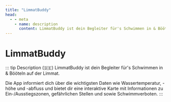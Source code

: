 ```yaml
---
title: "LimmatBuddy"
head:
  - - meta
    - name: description
      content: LimmatBuddy ist dein Begleiter für's Schwimmen in & Bööteln auf der Limmat.
---
```


<div class="text-center">
    <AppIcon :src="require('@appstand/assets/img/appIcons/limmatbuddy.svg').default" />
</div>

# LimmatBuddy

<AppStoreBadge class="text-center" android="https://play.google.com/store/apps/details?id=ch.riverbuddy.limmat" ios="https://apps.apple.com/ch/app/limmatbuddy/id1559431292" website="https://www.limmatbuddy.ch" size="39" />

::: tip Description (🇩🇪)
LimmatBuddy ist dein Begleiter für's Schwimmen in & Bööteln auf der Limmat.

Die App informiert dich über die wichtigsten Daten wie Wassertemperatur, -höhe und -abfluss und bietet dir eine interaktive Karte mit Informationen zu Ein-/Ausstiegszonen, gefährlichen Stellen und sowie Schwimmverboten.
:::

